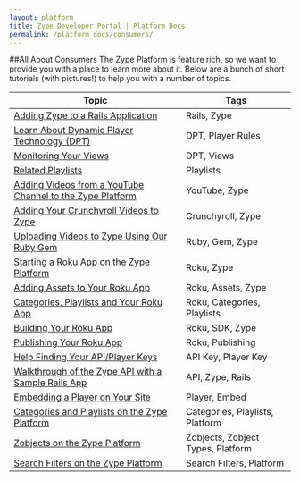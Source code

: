 ```yaml
---
layout: platform
title: Zype Developer Portal | Platform Docs
permalink: /platform_docs/consumers/
---
```

##All About Consumers
The Zype Platform is feature rich, so we want to provide you with a place to learn more about it.
Below are a bunch of short tutorials (with pictures!) to help you with a number of topics.

Topic | Tags
----- | ------------
<a href="http://dev.zype.com/posts/2014/10/10/adding-zype-to-rails/">Adding Zype to a Rails Application</a> | Rails, Zype
<a href="http://dev.zype.com/posts/2014/10/17/dpt-from-scratch/">Learn About Dynamic Player Technology (DPT)</a> | DPT, Player Rules
<a href="http://dev.zype.com/posts/2014/10/20/checking-player-request-logs/">Monitoring Your Views</a> | DPT, Views
<a href="http://dev.zype.com/posts/2014/10/23/adding-a-playlist-of-related-videos/">Related Playlists</a> | Playlists
<a href="http://dev.zype.com/posts/2014/11/18/search-youtube-in-zype/">Adding Videos from a YouTube Channel to the Zype Platform</a> | YouTube, Zype
<a href="http://dev.zype.com/posts/2014/11/19/adding-crunchyroll-as-a-video-source/">Adding Your Crunchyroll Videos to Zype</a> | Crunchyroll, Zype
<a href="http://dev.zype.com/posts/2014/11/20/uploading-vidoes-with-the-zype-cli/">Uploading Videos to Zype Using Our Ruby Gem</a> | Ruby, Gem, Zype
<a href="http://dev.zype.com/posts/2014/11/25/create-roku-app-on-zype/">Starting a Roku App on the Zype Platform</a> | Roku, Zype
<a href="http://dev.zype.com/posts/2014/12/03/zype-roku-assets/">Adding Assets to Your Roku App</a> | Roku, Assets, Zype
<a href="http://dev.zype.com/posts/2014/12/03/categories-playlists-zobjects-roku/">Categories, Playlists and Your Roku App</a> | Roku, Categories, Playlists
<a href="http://dev.zype.com/posts/2014/11/28/develop-roku-app-with-zype-sdk/">Building Your Roku App</a> | Roku, SDK, Zype
<a href="http://dev.zype.com/posts/2014/11/28/publish-roku-app/">Publishing Your Roku App</a> | Roku, Publishing
<a href="http://dev.zype.com/posts/2014/12/01/api-keys/">Help Finding Your API/Player Keys</a> | API Key, Player Key
<a href="http://dev.zype.com/posts/2014/11/29/sample-rails-zype/">Walkthrough of the Zype API with a Sample Rails App</a> | API, Zype, Rails
<a href="http://dev.zype.com/posts/2014/11/27/embedding-player/">Embedding a Player on Your Site</a> | Player, Embed
<a href="http://dev.zype.com/posts/2014/12/04/defining-categories-and-playlists/">Categories and Playlists on the Zype Platform</a> | Categories, Playlists, Platform
<a href="http://dev.zype.com/posts/2014/12/04/zobjects-in-the-zype-platform/">Zobjects on the Zype Platform</a> | Zobjects, Zobject Types, Platform
<a href="http://dev.zype.com/posts/2014/12/10/filtering-videos-and-playlists/">Search Filters on the Zype Platform</a> | Search Filters, Platform
